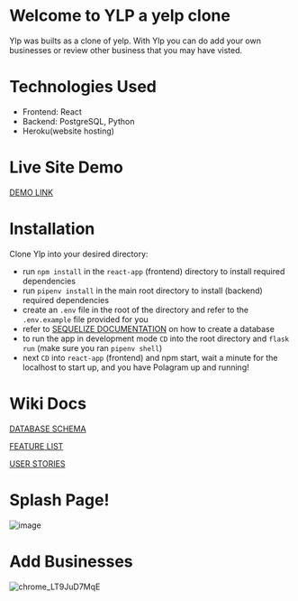 # Welcome to YLP a yelp clone
Ylp was builts as a clone of yelp. With Ylp you can do add your own businesses or review other business that you may have visted.

# Technologies Used
* Frontend: React
* Backend: PostgreSQL, Python
* Heroku(website hosting)

# Live Site Demo
[DEMO LINK](https://ylp-clone.herokuapp.com/)

# Installation
Clone Ylp into your desired directory:
* run `npm install` in the `react-app` (frontend) directory to install required dependencies
* run `pipenv install` in the main root directory to install (backend) required dependencies
* create an `.env` file in the root of the directory and refer to the `.env.example` file provided for you
* refer to [SEQUELIZE DOCUMENTATION](https://sequelize.org/docs/v6/other-topics/migrations/) on how to create a database
* to run the app in development mode `CD` into the root directory and `flask run` (make sure you ran `pipenv shell`)
* next `CD` into `react-app` (frontend) and npm start, wait a minute for the localhost to start up, and you have Polagram up and running!

# Wiki Docs

[DATABASE SCHEMA](https://github.com/Christian-AC/Ylp/wiki/DB-Schema)

[FEATURE LIST](https://github.com/Christian-AC/Ylp/wiki/Features-List)

[USER STORIES](https://github.com/Christian-AC/Ylp/wiki/User-Stories)

# Splash Page!
![image](https://user-images.githubusercontent.com/92351444/184051492-2989e061-fbc6-4dc2-93ba-232192b1e6c4.jpg)

# Add Businesses
![chrome_LT9JuD7MqE](https://user-images.githubusercontent.com/92351444/184051574-64adee6b-33d8-4164-83bd-d64a8a58251c.png)
